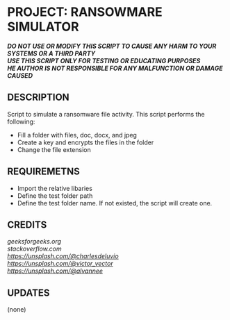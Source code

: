 # PROJECT: RANSOWMARE SIMULATOR

_**DO NOT USE OR MODIFY THIS SCRIPT TO CAUSE ANY HARM TO YOUR SYSTEMS OR A THIRD PARTY \
USE THIS SCRIPT ONLY FOR TESTING OR EDUCATING PURPOSES \
HE AUTHOR IS NOT RESPONSIBLE FOR ANY MALFUNCTION OR DAMAGE CAUSED**_


## DESCRIPTION
Script to simulate a ransomware file activity. This script performs the following:
* Fill a folder with files, doc, docx, and jpeg
* Create a key and encrypts the files in the folder
* Change the file extension


## REQUIREMETNS
* Import the relative libaries
* Define the test folder path
* Define the test folder name. If not existed, the script will create one.


## CREDITS
_geeksforgeeks.org \
stackoverflow.com \
https://unsplash.com/@charlesdeluvio \
https://unsplash.com/@victor_vector \
https://unsplash.com/@alvannee_


## UPDATES
(none)
